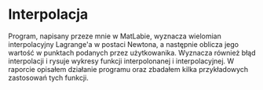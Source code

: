 # Interpolacja
Program, napisany przeze mnie w MatLabie, wyznacza wielomian interpolacyjny Lagrange'a w postaci Newtona, a następnie oblicza jego wartość w punktach podanych przez użytkowanika. Wyznacza również błąd interpolacji i rysuje wykresy funkcji interpolonanej i interpolacyjnej. W raporcie opisałem działanie programu oraz zbadałem kilka przykładowych zastosowań tych funkcji.
